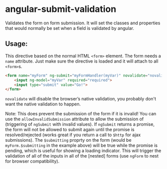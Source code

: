 angular-submit-validation
=======================

Validates the form on form submission.  It will set the classes and properties that would normally be set when a field is validated by angular.

Usage:
------
This directive based on the normal HTML ```<form>``` element. The form needs a `name` attribute. Just make sure the directive is loaded and it will attach to all ```<form>```s.

```html
<form name="myForm" ng-submit="myFormHandler(myVar)" novalidate="novalidate">
    <input ng-model="myVar" required="required">
    <input type="submit" value="Go!">
</form>
```
```novalidate``` will disable the browser’s native validation, you probably don't want the native validation to happen.



Note:
This does prevent the submission of the form if it is invalid!  You can use the `allowInvalidSubmission` attribute to allow the submission of (triggering of `ngSubmit` with invalid values). If `ngSubmit` returns a promise, the form will not be allowed to submit again until the promise is resolved/rejected (works great if you return a call to `$http` for ajax submissions). The `$submitting` proprty on the form (would be `myForm.$submitting` in the example above) will be true while the promise is pending, which is useful for showing a loading indicator.
This will trigger the validation of all of the inputs in all of the [nested] forms (use `ngForm` to nest for browser compatibility).
